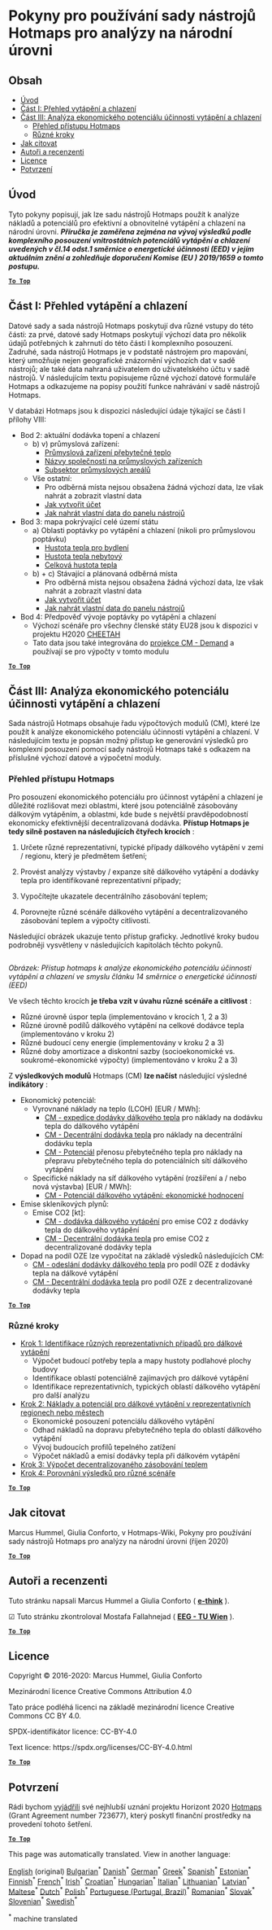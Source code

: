 <h1><a class="anchor" id="guidelines-for-using-the-hotmaps-toolbox-for-analyses-at-national-level" href="#guidelines-for-using-the-hotmaps-toolbox-for-analyses-at-national-level"><i class="fa fa-link"></i></a>Pokyny pro používání sady nástrojů Hotmaps pro analýzy na národní úrovni</h1><h2><a class="anchor" id="table-of-contents" href="#table-of-contents"><i class="fa fa-link"></i></a> Obsah</h2><ul><li> <a href="#introduction">Úvod</a></li><li> <a href="#part-i-overview-of-heating-and-cooling">Část I: Přehled vytápění a chlazení</a></li><li> <a href="#part-iii-analysis-of-the-economic-potential-for-efficiency-in-heating-and-cooling">Část III: Analýza ekonomického potenciálu účinnosti vytápění a chlazení</a><ul><li> <a href="#part-iii-analysis-of-the-economic-potential-for-efficiency-in-heating-and-cooling_overview-of-the-hotmaps-approach">Přehled přístupu Hotmaps</a></li><li> <a href="#part-iii-analysis-of-the-economic-potential-for-efficiency-in-heating-and-cooling_different-steps">Různé kroky</a></li></ul></li><li> <a href="#how-to-cite">Jak citovat</a></li><li> <a href="#authors-and-reviewers">Autoři a recenzenti</a></li><li> <a href="#license">Licence</a></li><li> <a href="#acknowledgement">Potvrzení</a></li></ul><h2><a class="anchor" id="introduction" href="#introduction"><i class="fa fa-link"></i></a> Úvod</h2><p> Tyto pokyny popisují, jak lze sadu nástrojů Hotmaps použít k analýze nákladů a potenciálů pro efektivní a obnovitelné vytápění a chlazení na národní úrovni. <em><strong>Příručka je zaměřena zejména na vývoj výsledků podle komplexního posouzení vnitrostátních potenciálů vytápění a chlazení uvedených v čl.14 odst.1 směrnice o energetické účinnosti (EED) v jejím aktuálním znění a zohledňuje doporučení Komise (EU ) 2019/1659 o tomto postupu.</strong></em></p><p><ins> <code><strong><a href="#table-of-contents">To Top</a></strong></code></ins></p><h2><a class="anchor" id="part-i--overview-of-heating-and-cooling" href="#part-i--overview-of-heating-and-cooling"><i class="fa fa-link"></i></a> Část I: Přehled vytápění a chlazení</h2><p> Datové sady a sada nástrojů Hotmaps poskytují dva různé vstupy do této části: za prvé, datové sady Hotmaps poskytují výchozí data pro několik údajů potřebných k zahrnutí do této části I komplexního posouzení. Zadruhé, sada nástrojů Hotmaps je v podstatě nástrojem pro mapování, který umožňuje nejen geografické znázornění výchozích dat v sadě nástrojů; ale také data nahraná uživatelem do uživatelského účtu v sadě nástrojů. V následujícím textu popisujeme různé výchozí datové formuláře Hotmaps a odkazujeme na popisy použití funkce nahrávání v sadě nástrojů Hotmaps.</p><p> V databázi Hotmaps jsou k dispozici následující údaje týkající se části I přílohy VIII:</p><ul><li> Bod 2: aktuální dodávka topení a chlazení<ul><li> b) v) průmyslová zařízení:<ul><li> <a href="https://gitlab.com/hotmaps/industrial_sites/industrial_sites_industryBenchmarks">Průmyslová zařízení přebytečné teplo</a></li><li> <a href="https://gitlab.com/hotmaps/industrial_sites/industrial_sites_Industrial_Database">Názvy společností na průmyslových zařízeních</a></li><li> <a href="https://gitlab.com/hotmaps/industrial_sites/industrial_sites_industryBenchmarks">Subsektor průmyslových areálů</a></li></ul></li><li> Vše ostatní:<ul><li> Pro odběrná místa nejsou obsažena žádná výchozí data, lze však nahrát a zobrazit vlastní data</li><li> <a href="https://wiki.hotmaps.eu/en/Introduction-to-user-interface">Jak vytvořit účet</a></li><li> <a href="https://wiki.hotmaps.eu/en/Data-upload-functionalities">Jak nahrát vlastní data do panelu nástrojů</a></li></ul></li></ul></li><li> Bod 3: mapa pokrývající celé území státu<ul><li> a) Oblasti poptávky po vytápění a chlazení (nikoli pro průmyslovou poptávku)<ul><li> <a href="https://gitlab.com/hotmaps/heat/heat_res_curr_density">Hustota tepla pro bydlení</a></li><li> <a href="https://gitlab.com/hotmaps/heat/heat_nonres_curr_density">Hustota tepla nebytový</a></li><li> <a href="https://gitlab.com/hotmaps/heat/heat_tot_curr_density">Celková hustota tepla</a></li></ul></li><li> b) + c) Stávající a plánovaná odběrná místa<ul><li> Pro odběrná místa nejsou obsažena žádná výchozí data, lze však nahrát a zobrazit vlastní data</li><li> <a href="https://wiki.hotmaps.eu/en/Introduction-to-user-interface">Jak vytvořit účet</a></li><li> <a href="https://wiki.hotmaps.eu/en/Data-upload-functionalities">Jak nahrát vlastní data do panelu nástrojů</a></li></ul></li></ul></li><li> Bod 4: Předpověď vývoje poptávky po vytápění a chlazení<ul><li> Výchozí scénáře pro všechny členské státy EU28 jsou k dispozici v projektu H2020 <a href="http://www.cheetah-project.eu/">CHEETAH</a></li><li> Tato data jsou také integrována do <a href="https://wiki.hotmaps.eu/en/CM-Demand-projection">projekce CM - Demand</a> a používají se pro výpočty v tomto modulu</li></ul></li></ul><p><ins> <code><strong><a href="#table-of-contents">To Top</a></strong></code></ins></p><h2><a class="anchor" id="part-iii--analysis-of-the-economic-potential-for-efficiency-in-heating-and-cooling" href="#part-iii--analysis-of-the-economic-potential-for-efficiency-in-heating-and-cooling"><i class="fa fa-link"></i></a> Část III: Analýza ekonomického potenciálu účinnosti vytápění a chlazení</h2><p> Sada nástrojů Hotmaps obsahuje řadu výpočtových modulů (CM), které lze použít k analýze ekonomického potenciálu účinnosti vytápění a chlazení. V následujícím textu je popsán možný přístup ke generování výsledků pro komplexní posouzení pomocí sady nástrojů Hotmaps také s odkazem na příslušné výchozí datové a výpočetní moduly.</p><h3><a class="anchor" id="overview-of-the-hotmaps-approach" href="#overview-of-the-hotmaps-approach"><i class="fa fa-link"></i></a> Přehled přístupu Hotmaps</h3><p> Pro posouzení ekonomického potenciálu pro účinnost vytápění a chlazení je důležité rozlišovat mezi oblastmi, které jsou potenciálně zásobovány dálkovým vytápěním, a oblastmi, kde bude s největší pravděpodobností ekonomicky efektivnější decentralizovaná dodávka. <strong>Přístup Hotmaps je tedy silně postaven na následujících čtyřech krocích</strong> :</p><ol><li><p> Určete různé reprezentativní, typické případy dálkového vytápění v zemi / regionu, který je předmětem šetření;</p></li><li><p> Provést analýzy výstavby / expanze sítě dálkového vytápění a dodávky tepla pro identifikované reprezentativní případy;</p></li><li><p> Vypočítejte ukazatele decentrálního zásobování teplem;</p></li><li><p> Porovnejte různé scénáře dálkového vytápění a decentralizovaného zásobování teplem a výpočty citlivosti.</p></li></ol><p> Následující obrázek ukazuje tento přístup graficky. Jednotlivé kroky budou podrobněji vysvětleny v následujících kapitolách těchto pokynů.</p><img alt="" src="../images/Hotmaps_ApproachNational_Overview.png"/><p> <em>Obrázek: Přístup hotmaps k analýze ekonomického potenciálu účinnosti vytápění a chlazení ve smyslu článku 14 směrnice o energetické účinnosti (EED)</em></p><p> Ve všech těchto krocích <strong>je třeba vzít v úvahu různé scénáře a citlivost</strong> :</p><ul><li> Různé úrovně úspor tepla (implementováno v krocích 1, 2 a 3)</li><li> Různé úrovně podílů dálkového vytápění na celkové dodávce tepla (implementováno v kroku 2)</li><li> Různé budoucí ceny energie (implementovány v kroku 2 a 3)</li><li> Různé doby amortizace a diskontní sazby (socioekonomické vs. soukromé-ekonomické výpočty) (implementováno v kroku 2 a 3)</li></ul><p> Z <strong>výsledkových modulů</strong> Hotmaps (CM) <strong>lze načíst</strong> následující výsledné <strong>indikátory</strong> :</p><ul><li> Ekonomický potenciál:<ul><li> Vyrovnané náklady na teplo (LCOH) [EUR / MWh]:<ul><li> <a href="https://wiki.hotmaps.eu/en/CM-District-heating-supply-dispatch">CM - expedice dodávky dálkového tepla</a> pro náklady na dodávku tepla do dálkového vytápění</li><li> <a href="https://wiki.hotmaps.eu/en/CM-Decentral-heating-supply">CM - Decentrální dodávka tepla</a> pro náklady na decentrální dodávku tepla</li><li> <a href="https://wiki.hotmaps.eu/en/CM-Excess-heat-transport-potential">CM - Potenciál</a> přenosu přebytečného tepla pro náklady na přepravu přebytečného tepla do potenciálních sítí dálkového vytápění</li></ul></li><li> Specifické náklady na síť dálkového vytápění (rozšíření a / nebo nová výstavba) [EUR / MWh]:<ul><li> <a href="https://wiki.hotmaps.eu/en/CM-District-heating-potential-economic-assessment">CM - Potenciál dálkového vytápění: ekonomické hodnocení</a></li></ul></li></ul></li><li> Emise skleníkových plynů:<ul><li> Emise CO2 [kt]:<ul><li> <a href="https://wiki.hotmaps.eu/en/CM-District-heating-supply-dispatch">CM - dodávka dálkového vytápění</a> pro emise CO2 z dodávky tepla do dálkového vytápění</li><li> <a href="https://wiki.hotmaps.eu/en/CM-Decentral-heating-supply">CM - Decentrální dodávka tepla</a> pro emise CO2 z decentralizované dodávky tepla</li></ul></li></ul></li><li> Dopad na podíl OZE lze vypočítat na základě výsledků následujících CM:<ul><li> <a href="https://wiki.hotmaps.eu/en/CM-District-heating-supply-dispatch">CM - odeslání dodávky dálkového tepla</a> pro podíl OZE z dodávky tepla na dálkové vytápění</li><li> <a href="https://wiki.hotmaps.eu/en/CM-Decentral-heating-supply">CM - Decentrální dodávka tepla</a> pro podíl OZE z decentralizované dodávky tepla</li></ul></li></ul><p><ins> <code><strong><a href="#table-of-contents">To Top</a></strong></code></ins></p><h3><a class="anchor" id="different-steps" href="#different-steps"><i class="fa fa-link"></i></a> Různé kroky</h3><ul><li> <a href="https://wiki.hotmaps.eu/en/Step-1-Identification-of-different-representative-cases-for-district-heating">Krok 1: Identifikace různých reprezentativních případů pro dálkové vytápění</a><ul><li> Výpočet budoucí potřeby tepla a mapy hustoty podlahové plochy budovy</li><li> Identifikace oblastí potenciálně zajímavých pro dálkové vytápění</li><li> Identifikace reprezentativních, typických oblastí dálkového vytápění pro další analýzu</li></ul></li><li> <a href="https://wiki.hotmaps.eu/en/Step-2-Costs-and-potentials-for-district-heating-in-representative-regions-or-cities">Krok 2: Náklady a potenciál pro dálkové vytápění v reprezentativních regionech nebo městech</a><ul><li> Ekonomické posouzení potenciálu dálkového vytápění</li><li> Odhad nákladů na dopravu přebytečného tepla do oblastí dálkového vytápění</li><li> Vývoj budoucích profilů tepelného zatížení</li><li> Výpočet nákladů a emisí dodávky tepla při dálkovém vytápění</li></ul></li><li> <a href="https://wiki.hotmaps.eu/en/Step-3-Calculation-of-decentral-heat-supply">Krok 3: Výpočet decentralizovaného zásobování teplem</a></li><li> <a href="https://wiki.hotmaps.eu/en/Step-4-Comparison-of-results-for-different-scenarios">Krok 4: Porovnání výsledků pro různé scénáře</a></li></ul><p><ins> <code><strong><a href="#table-of-contents">To Top</a></strong></code></ins></p><h2><a class="anchor" id="how-to-cite" href="#how-to-cite"><i class="fa fa-link"></i></a> Jak citovat</h2><p> Marcus Hummel, Giulia Conforto, v Hotmaps-Wiki, Pokyny pro používání sady nástrojů Hotmaps pro analýzy na národní úrovni (říjen 2020)</p><p><ins> <code><strong><a href="#table-of-contents">To Top</a></strong></code></ins></p><h2><a class="anchor" id="authors-and-reviewers" href="#authors-and-reviewers"><i class="fa fa-link"></i></a> Autoři a recenzenti</h2><p> Tuto stránku napsali Marcus Hummel a Giulia Conforto ( <strong><a href="https://e-think.ac.at">e-think</a></strong> ).</p><p> ☑ Tuto stránku zkontroloval Mostafa Fallahnejad ( <strong><a href="https://eeg.tuwien.ac.at/">EEG - TU Wien</a></strong> ).</p><p> <a href="#table-of-contents"><strong><code>To Top</code></strong></a></p><h2><a class="anchor" id="license" href="#license"><i class="fa fa-link"></i></a> Licence</h2><p> Copyright © 2016-2020: Marcus Hummel, Giulia Conforto</p><p> Mezinárodní licence Creative Commons Attribution 4.0</p><p> Tato práce podléhá licenci na základě mezinárodní licence Creative Commons CC BY 4.0.</p><p> SPDX-identifikátor licence: CC-BY-4.0</p><p> Text licence: https://spdx.org/licenses/CC-BY-4.0.html</p><p><ins> <code><strong><a href="#table-of-contents">To Top</a></strong></code></ins></p><h2><a class="anchor" id="acknowledgement" href="#acknowledgement"><i class="fa fa-link"></i></a> Potvrzení</h2><p> Rádi bychom <a href="https://www.hotmaps-project.eu">vyjádřili</a> své nejhlubší uznání projektu Horizont 2020 <a href="https://www.hotmaps-project.eu">Hotmaps</a> (Grant Agreement number 723677), který poskytl finanční prostředky na provedení tohoto šetření.</p><p><ins> <code><strong><a href="#table-of-contents">To Top</a></strong></code></ins></p>
<!--- THIS IS A SUPER UNIQUE IDENTIFIER -->

This page was automatically translated. View in another language:

[English](../en/guide-national-level-comprehensive-assessment-eed) (original) [Bulgarian](../bg/guide-national-level-comprehensive-assessment-eed)<sup>\*</sup>  [Danish](../da/guide-national-level-comprehensive-assessment-eed)<sup>\*</sup> [German](../de/guide-national-level-comprehensive-assessment-eed)<sup>\*</sup> [Greek](../el/guide-national-level-comprehensive-assessment-eed)<sup>\*</sup> [Spanish](../es/guide-national-level-comprehensive-assessment-eed)<sup>\*</sup> [Estonian](../et/guide-national-level-comprehensive-assessment-eed)<sup>\*</sup> [Finnish](../fi/guide-national-level-comprehensive-assessment-eed)<sup>\*</sup> [French](../fr/guide-national-level-comprehensive-assessment-eed)<sup>\*</sup> [Irish](../ga/guide-national-level-comprehensive-assessment-eed)<sup>\*</sup> [Croatian](../hr/guide-national-level-comprehensive-assessment-eed)<sup>\*</sup> [Hungarian](../hu/guide-national-level-comprehensive-assessment-eed)<sup>\*</sup> [Italian](../it/guide-national-level-comprehensive-assessment-eed)<sup>\*</sup> [Lithuanian](../lt/guide-national-level-comprehensive-assessment-eed)<sup>\*</sup> [Latvian](../lv/guide-national-level-comprehensive-assessment-eed)<sup>\*</sup> [Maltese](../mt/guide-national-level-comprehensive-assessment-eed)<sup>\*</sup> [Dutch](../nl/guide-national-level-comprehensive-assessment-eed)<sup>\*</sup> [Polish](../pl/guide-national-level-comprehensive-assessment-eed)<sup>\*</sup> [Portuguese (Portugal, Brazil)](../pt/guide-national-level-comprehensive-assessment-eed)<sup>\*</sup> [Romanian](../ro/guide-national-level-comprehensive-assessment-eed)<sup>\*</sup> [Slovak](../sk/guide-national-level-comprehensive-assessment-eed)<sup>\*</sup> [Slovenian](../sl/guide-national-level-comprehensive-assessment-eed)<sup>\*</sup> [Swedish](../sv/guide-national-level-comprehensive-assessment-eed)<sup>\*</sup> 

<sup>\*</sup> machine translated
